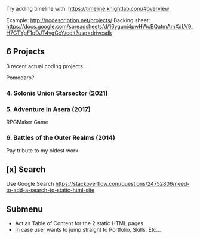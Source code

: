 Try adding timeline with:
https://timeline.knightlab.com/#overview

Example:
http://nodescription.net/projects/
Backing sheet: https://docs.google.com/spreadsheets/d/16ygunj4pwHWcBQatmAmXdLV9_H7GTYpF1pDJT4vgGcY/edit?usp=drivesdk

## 6 Projects

3 recent actual coding projects...

Pomodaro?

### 4. Solonis Union Starsector (2021)

### 5. Adventure in Asera (2017)
RPGMaker Game

### 6. Battles of the Outer Realms (2014)
Pay tribute to my oldest work

## [x] Search
Use Google Search
https://stackoverflow.com/questions/24752806/need-to-add-a-search-to-static-html-site

## Submenu
- Act as Table of Content for the 2 static HTML pages
- In case user wants to jump straight to Portfolio, Skills, Etc...